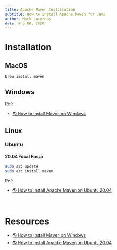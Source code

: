 ```yaml
---
title: Apache Maven Installation
subtitle: How to install Apache Maven for Java
author: Mark Lucernas
date: Aug 08, 2020
---
```



# Installation

## MacOS

```sh
brew install maven
```

## Windows

Ref:

- [🌎 How to install Maven on Windows](https://mkyong.com/maven/how-to-install-maven-in-windows/)

## Linux

### Ubuntu

#### 20.04 Focal Fossa

```sh
sudo apt update
sudo apt install maven
```

Ref:

- [🌎 How to Install Apache Maven on Ubuntu 20.04](https://linuxize.com/post/how-to-install-apache-maven-on-ubuntu-20-04/)


<br>

# Resources

- [🌎 How to install Maven on Windows](https://www.javatpoint.com/how-to-install-maven)
- [🌎 How to Install Apache Maven on Ubuntu 20.04](https://linuxize.com/post/how-to-install-apache-maven-on-ubuntu-20-04/)

